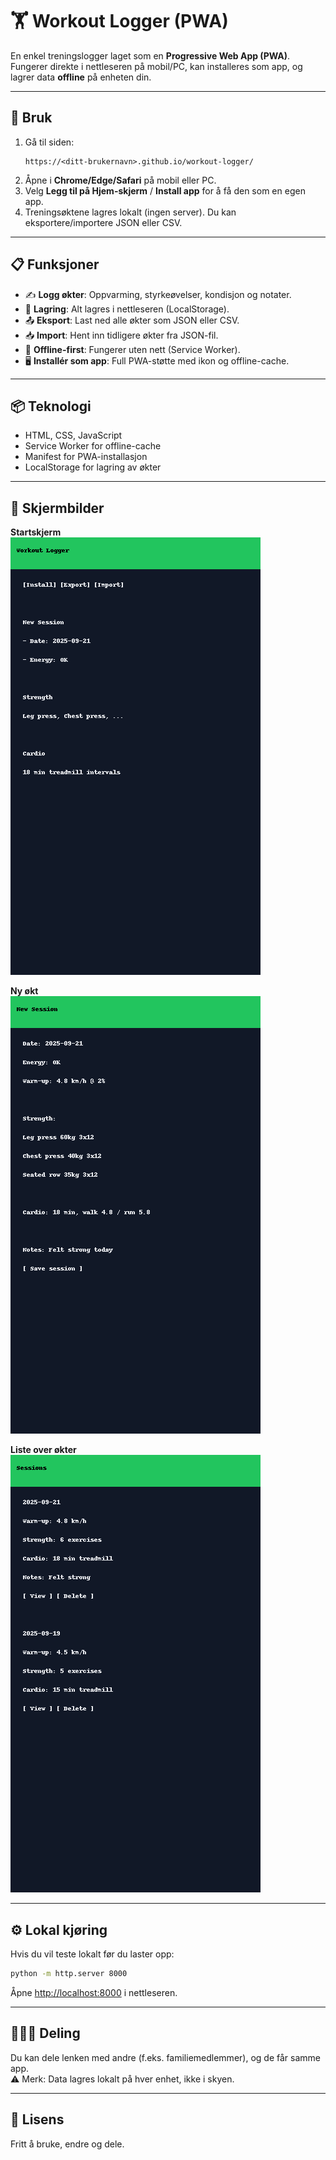 # 🏋️ Workout Logger (PWA)

En enkel treningslogger laget som en **Progressive Web App (PWA)**.  
Fungerer direkte i nettleseren på mobil/PC, kan installeres som app, og lagrer data **offline** på enheten din.

---

## 🚀 Bruk

1. Gå til siden:  
   ```
   https://<ditt-brukernavn>.github.io/workout-logger/
   ```
2. Åpne i **Chrome/Edge/Safari** på mobil eller PC.  
3. Velg **Legg til på Hjem-skjerm** / **Install app** for å få den som en egen app.  
4. Treningsøktene lagres lokalt (ingen server). Du kan eksportere/importere JSON eller CSV.

---

## 📋 Funksjoner

- ✍️ **Logg økter**: Oppvarming, styrkeøvelser, kondisjon og notater.  
- 💾 **Lagring**: Alt lagres i nettleseren (LocalStorage).  
- 📤 **Eksport**: Last ned alle økter som JSON eller CSV.  
- 📥 **Import**: Hent inn tidligere økter fra JSON-fil.  
- 📱 **Offline-first**: Fungerer uten nett (Service Worker).  
- 🖥️ **Installér som app**: Full PWA-støtte med ikon og offline-cache.

---

## 📦 Teknologi

- HTML, CSS, JavaScript  
- Service Worker for offline-cache  
- Manifest for PWA-installasjon  
- LocalStorage for lagring av økter  

---

## 📸 Skjermbilder

**Startskjerm**  
![Skjermbilde start](docs/screenshot-start.png)

**Ny økt**  
![Skjermbilde ny økt](docs/screenshot-new.png)

**Liste over økter**  
![Skjermbilde sessions](docs/screenshot-sessions.png)

---

## ⚙️ Lokal kjøring

Hvis du vil teste lokalt før du laster opp:

```bash
python -m http.server 8000
```

Åpne [http://localhost:8000](http://localhost:8000) i nettleseren.

---

## 👨‍👩‍👦 Deling

Du kan dele lenken med andre (f.eks. familiemedlemmer), og de får samme app.  
⚠️ Merk: Data lagres lokalt på hver enhet, ikke i skyen.

---

## 📝 Lisens

Fritt å bruke, endre og dele.
